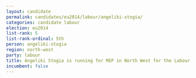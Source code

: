 ```yaml
---
layout: candidate
permalink: candidates/eu2014/labour/angeliki-stogia/
categories: candidate labour
election: eu2014
list-rank: 5
list-rank-ordinal: 5th
person: angeliki-stogia
region: north-west
party: labour
title: Angeliki Stogia is running for MEP in North West for the Labour Party
incumbent: false
---
```

